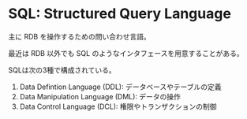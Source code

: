 # SQL: Structured Query Language

主に RDB を操作するための問い合わせ言語。

最近は RDB 以外でも SQL のようなインタフェースを用意することがある。

SQLは次の3種で構成されている。

1. Data Defintion Language (DDL): データベースやテーブルの定義
2. Data Manipulation Language (DML): データの操作
3. Data Control Language (DCL): 権限やトランザクションの制御
